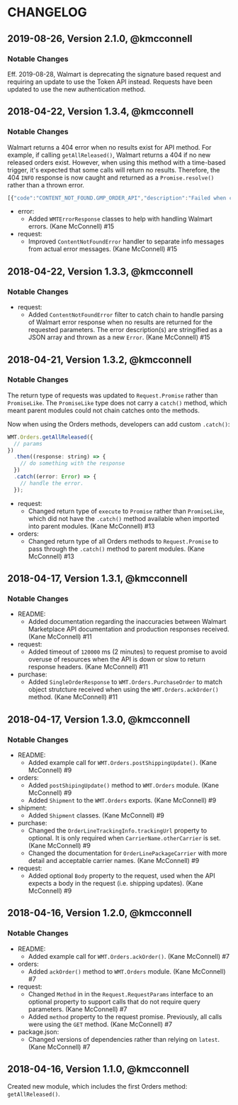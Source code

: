 # CHANGELOG

## 2019-08-26, Version 2.1.0, @kmcconnell

### Notable Changes

Eff. 2019-08-28, Walmart is deprecating the signature based request and requiring
an update to use the Token API instead. Requests have been updated to use the
new authentication method.

## 2018-04-22, Version 1.3.4, @kmcconnell

### Notable Changes

Walmart returns a 404 error when no results exist for API method. For example, if
calling `getAllReleased()`, Walmart returns a 404 if no new released orders exist.
However, when using this method with a time-based trigger, it's expected that some
calls will return no results. Therefore, the 404 `INFO` response is now caught and
returned as a `Promise.resolve()` rather than a thrown error.

```javascript
[{"code":"CONTENT_NOT_FOUND.GMP_ORDER_API","description":"Failed when called getAllOrders. Orders not found for given search parameters"}]
```

- error:
  - Added `WMTErrorResponse` classes to help with handling Walmart errors.
    (Kane McConnell) #15
- request:
  - Improved `ContentNotFoundError` handler to separate info messages
    from actual error messages. (Kane McConnell) #15

## 2018-04-22, Version 1.3.3, @kmcconnell

### Notable Changes

- request:
  - Added `ContentNotFoundError` filter to catch chain to handle parsing of Walmart
    error response when no results are returned for the requested parameters. The
    error description(s) are stringified as a JSON array and thrown as a new `Error`.
    (Kane McConnell) #15

## 2018-04-21, Version 1.3.2, @kmcconnell

### Notable Changes

The return type of requests was updated to `Request.Promise` rather than `PromiseLike`.
The `PromiseLike` type does not carry a `catch()` method, which meant parent modules
could not chain catches onto the methods.

Now when using the Orders methods, developers can add custom `.catch()`:

```javascript
WMT.Orders.getAllReleased({
  // params
})
  .then((response: string) => {
    // do something with the response
  })
  .catch((error: Error) => {
    // handle the error.
  });
```

- request:
  - Changed return type of `execute` to `Promise` rather than `PromiseLike`,
    which did not have the `.catch()` method available when imported into parent
    modules. (Kane McConnell) #13
- orders:
  - Changed return type of all Orders methods to `Request.Promise` to pass through
    the `.catch()` method to parent modules. (Kane McConnell) #13

## 2018-04-17, Version 1.3.1, @kmcconnell

### Notable Changes

- README:
  - Added documentation regarding the inaccuracies between Walmart Marketplace API
    documentation and production responses received. (Kane McConnell) #11
- request:
  - Added timeout of `120000` ms (2 minutes) to request promise to avoid overuse of
    resources when the API is down or slow to return response headers.
    (Kane McConnell) #11
- purchase:
  - Added `SingleOrderResponse` to `WMT.Orders.PurchaseOrder` to match object
    strutcture received when using the `WMT.Orders.ackOrder()` method.
    (Kane McConnell) #11

## 2018-04-17, Version 1.3.0, @kmcconnell

### Notable Changes

- README:
  - Added example call for `WMT.Orders.postShippingUpdate()`. (Kane McConnell) #9
- orders:
  - Added `postShipingUpdate()` method to `WMT.Orders` module. (Kane McConnell) #9
  - Added `Shipment` to the `WMT.Orders` exports. (Kane McConnell) #9
- shipment:
  - Added `Shipment` classes. (Kane McConnell) #9
- purchase:
  - Changed the `OrderLineTrackingInfo.trackingUrl` property to optional. It is only
    required when `CarrierName.otherCarrier` is set. (Kane McConnell) #9
  - Changed the documentation for `OrderLinePackageCarrier` with more detail and
    acceptable carrier names. (Kane McConnell) #9
- request:
  - Added optional `Body` property to the request, used when the API expects a
    body in the request (i.e. shipping updates). (Kane McConnell) #9

## 2018-04-16, Version 1.2.0, @kmcconnell

### Notable Changes

- README:
  - Added example call for `WMT.Orders.ackOrder()`. (Kane McConnell) #7
- orders:
  - Added `ackOrder()` method to `WMT.Orders` module. (Kane McConnell) #7
- request:
  - Changed `Method` in in the `Request.RequestParams` interface to an optional
    property to support calls that do not require query parameters.
    (Kane McConnell) #7
  - Added `method` property to the request promise. Previously, all calls were using
    the `GET` method. (Kane McConnell) #7
- package.json:
  - Changed versions of dependencies rather than relying on `latest`.
    (Kane McConnell) #7

## 2018-04-16, Version 1.1.0, @kmcconnell

Created new module, which includes the first Orders method: `getAllReleased()`.
